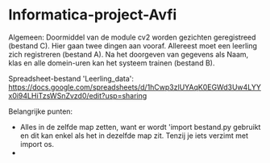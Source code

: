 # Informatica-project-Avfi
Algemeen: 
Doormiddel van de module cv2 worden gezichten geregistreed (bestand C).
Hier gaan twee dingen aan vooraf. Allereest moet een leerling zich registreren (bestand A).
Na het doorgeven van gegevens als Naam, klas en alle domein-uren kan het systeem trainen (bestand B).




Spreadsheet-bestand 'Leerling_data': 
https://docs.google.com/spreadsheets/d/1hCwp3zlUYAqK0EGWd3Uw4LYYx0i94LHiTzsWSnZvzd0/edit?usp=sharing 




Belangrijke punten:
- Alles in de zelfde map zetten, want er wordt 'import bestand.py gebruikt en dit kan enkel als het 
in dezelfde map zit. Tenzij je iets verzimt met import os.
- 
